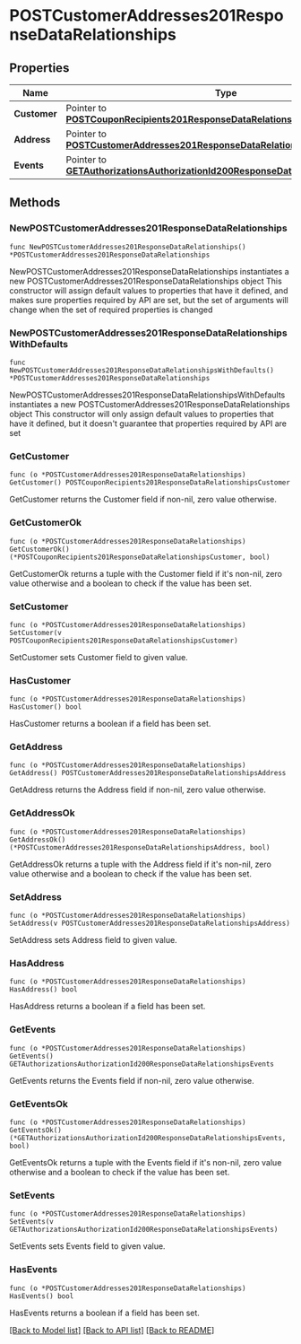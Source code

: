 # POSTCustomerAddresses201ResponseDataRelationships

## Properties

Name | Type | Description | Notes
------------ | ------------- | ------------- | -------------
**Customer** | Pointer to [**POSTCouponRecipients201ResponseDataRelationshipsCustomer**](POSTCouponRecipients201ResponseDataRelationshipsCustomer.md) |  | [optional] 
**Address** | Pointer to [**POSTCustomerAddresses201ResponseDataRelationshipsAddress**](POSTCustomerAddresses201ResponseDataRelationshipsAddress.md) |  | [optional] 
**Events** | Pointer to [**GETAuthorizationsAuthorizationId200ResponseDataRelationshipsEvents**](GETAuthorizationsAuthorizationId200ResponseDataRelationshipsEvents.md) |  | [optional] 

## Methods

### NewPOSTCustomerAddresses201ResponseDataRelationships

`func NewPOSTCustomerAddresses201ResponseDataRelationships() *POSTCustomerAddresses201ResponseDataRelationships`

NewPOSTCustomerAddresses201ResponseDataRelationships instantiates a new POSTCustomerAddresses201ResponseDataRelationships object
This constructor will assign default values to properties that have it defined,
and makes sure properties required by API are set, but the set of arguments
will change when the set of required properties is changed

### NewPOSTCustomerAddresses201ResponseDataRelationshipsWithDefaults

`func NewPOSTCustomerAddresses201ResponseDataRelationshipsWithDefaults() *POSTCustomerAddresses201ResponseDataRelationships`

NewPOSTCustomerAddresses201ResponseDataRelationshipsWithDefaults instantiates a new POSTCustomerAddresses201ResponseDataRelationships object
This constructor will only assign default values to properties that have it defined,
but it doesn't guarantee that properties required by API are set

### GetCustomer

`func (o *POSTCustomerAddresses201ResponseDataRelationships) GetCustomer() POSTCouponRecipients201ResponseDataRelationshipsCustomer`

GetCustomer returns the Customer field if non-nil, zero value otherwise.

### GetCustomerOk

`func (o *POSTCustomerAddresses201ResponseDataRelationships) GetCustomerOk() (*POSTCouponRecipients201ResponseDataRelationshipsCustomer, bool)`

GetCustomerOk returns a tuple with the Customer field if it's non-nil, zero value otherwise
and a boolean to check if the value has been set.

### SetCustomer

`func (o *POSTCustomerAddresses201ResponseDataRelationships) SetCustomer(v POSTCouponRecipients201ResponseDataRelationshipsCustomer)`

SetCustomer sets Customer field to given value.

### HasCustomer

`func (o *POSTCustomerAddresses201ResponseDataRelationships) HasCustomer() bool`

HasCustomer returns a boolean if a field has been set.

### GetAddress

`func (o *POSTCustomerAddresses201ResponseDataRelationships) GetAddress() POSTCustomerAddresses201ResponseDataRelationshipsAddress`

GetAddress returns the Address field if non-nil, zero value otherwise.

### GetAddressOk

`func (o *POSTCustomerAddresses201ResponseDataRelationships) GetAddressOk() (*POSTCustomerAddresses201ResponseDataRelationshipsAddress, bool)`

GetAddressOk returns a tuple with the Address field if it's non-nil, zero value otherwise
and a boolean to check if the value has been set.

### SetAddress

`func (o *POSTCustomerAddresses201ResponseDataRelationships) SetAddress(v POSTCustomerAddresses201ResponseDataRelationshipsAddress)`

SetAddress sets Address field to given value.

### HasAddress

`func (o *POSTCustomerAddresses201ResponseDataRelationships) HasAddress() bool`

HasAddress returns a boolean if a field has been set.

### GetEvents

`func (o *POSTCustomerAddresses201ResponseDataRelationships) GetEvents() GETAuthorizationsAuthorizationId200ResponseDataRelationshipsEvents`

GetEvents returns the Events field if non-nil, zero value otherwise.

### GetEventsOk

`func (o *POSTCustomerAddresses201ResponseDataRelationships) GetEventsOk() (*GETAuthorizationsAuthorizationId200ResponseDataRelationshipsEvents, bool)`

GetEventsOk returns a tuple with the Events field if it's non-nil, zero value otherwise
and a boolean to check if the value has been set.

### SetEvents

`func (o *POSTCustomerAddresses201ResponseDataRelationships) SetEvents(v GETAuthorizationsAuthorizationId200ResponseDataRelationshipsEvents)`

SetEvents sets Events field to given value.

### HasEvents

`func (o *POSTCustomerAddresses201ResponseDataRelationships) HasEvents() bool`

HasEvents returns a boolean if a field has been set.


[[Back to Model list]](../README.md#documentation-for-models) [[Back to API list]](../README.md#documentation-for-api-endpoints) [[Back to README]](../README.md)


